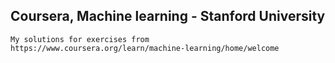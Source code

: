 ## Coursera, Machine learning - Stanford University
	
	My solutions for exercises from https://www.coursera.org/learn/machine-learning/home/welcome
